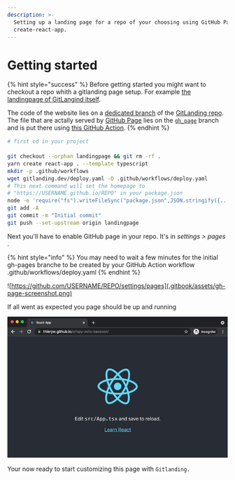 ```yaml
---
description: >-
  Setting up a landing page for a repo of your choosing using GitHub Pages and
  create-react-app.
---
```


# Getting started

{% hint style="success" %}
Before getting started you might want to checkout a repo whith a gitlanding page setup. For example [the landingpage of GitLangind itself](https://www.gitlanding.dev/).

The code of the website lies on a [dedicated branch](https://github.com/thieryw/gitlanding/tree/landingpage) of the [GitLanding repo](https://github.com/thieryw/gitlanding). The file that are actally served by [GitHub Page](https://pages.github.com/) lies on the [`gh_page`](https://github.com/thieryw/gitlanding/tree/gh-pages) branch and is put there using [this GitHub Action](https://github.com/thieryw/gitlanding/blob/eb85ca1fea7ce0ce21837d1e0ba7a6bb1a784b19/.github/workflows/deploy.yml#L21).
{% endhint %}

```bash
# first cd in your project

git checkout --orphan landingpage && git rm -rf .
yarn create react-app . --template typescript
mkdir -p .github/workflows
wget gitlanding.dev/deploy.yaml -O .github/workflows/deploy.yaml
# This next command will set the homepage to 
# "https://USERNAME.github.io/REPO" in your package.json
node -e 'require("fs").writeFileSync("package.json",JSON.stringify({...require("./package.json"), "homepage": (()=>{ const [r, u]= `${require("child_process").execSync("git remote get-url origin")}`.replace(/\r?\n$/, "").split("/").reverse(); return `https://${u}.github.io/${r}`; })()},null,2))'
git add -A
git commit -m "Initial commit"
git push --set-upstream origin landingpage
```

Next you'll have to enable GitHub page in your repo.  It's in _settings &gt; pages_ .

{% hint style="info" %}
You may need to wait a few minutes for the initial gh-pages branche to be created by your GitHub Action workflow .github/workflows/deploy.yaml
{% endhint %}

![https://github.com/USERNAME/REPO/settings/pages](.gitbook/assets/gh-page-screenshot.png)

If all went as expected you page should be up and running

![](.gitbook/assets/react-app-screen-shot.png)

Your now ready to start customizing this page with `Gitlanding.`

